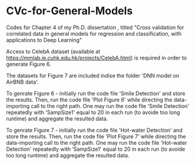 # CVc-for-General-Models
Codes for Chapter 4 of my Ph.D. dissertation , titled "Cross validation for correlated data in general models for regression and classification, with applications to Deep Learning" 


Access to CelebA dataset (available at https://mmlab.ie.cuhk.edu.hk/projects/CelebA.html) is required in order to generate Figure 6.

The datasets for Figure 7 are included indise the folder 'DNN model on AirBNB data'. 


To genrate Figure 6 - initially run the code file 'Smile Detection' and store the results. Then, run the code file 'Plot Figure 6' while directing the data-importing call to the right path. One may run the code file 'Smile Detection' repeatedly with 'SampSize1' equal to 20 in each run (to avoide too long runtime) and aggregate the resulted data.  


To genrate Figure 7 - initially run the code file 'Hot-water Detection' and store the results. Then, run the code file 'Plot Figure 7' while directing the data-importing call to the right path. One may run the code file 'Hot-water Detection' repeatedly with 'SampSize1' equal to 20 in each run (to avoide too long runtime) and aggregate the resulted data.  
